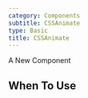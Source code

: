 ```yaml
---
category: Components
subtitle: CSSAnimate
type: Basic
title: CSSAnimate
---
```


A New Component

## When To Use
